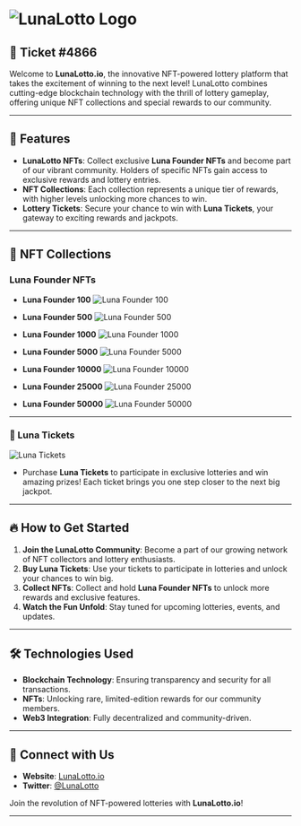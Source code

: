 # ![LunaLotto Logo](https://lunalotto.io/assets/logo.svg)

## 🎫 Ticket #4866
Welcome to **LunaLotto.io**, the innovative NFT-powered lottery platform that takes the excitement of winning to the next level! LunaLotto combines cutting-edge blockchain technology with the thrill of lottery gameplay, offering unique NFT collections and special rewards to our community.

---

## 🚀 Features

- **LunaLotto NFTs**: Collect exclusive **Luna Founder NFTs** and become part of our vibrant community. Holders of specific NFTs gain access to exclusive rewards and lottery entries.
- **NFT Collections**: Each collection represents a unique tier of rewards, with higher levels unlocking more chances to win.
- **Lottery Tickets**: Secure your chance to win with **Luna Tickets**, your gateway to exciting rewards and jackpots.

---

## 🎨 NFT Collections

### Luna Founder NFTs

- **Luna Founder 100**
  ![Luna Founder 100](https://lunalotto.io/assets/posters/100.png)

- **Luna Founder 500**
  ![Luna Founder 500](https://lunalotto.io/assets/posters/500.png)

- **Luna Founder 1000**
  ![Luna Founder 1000](https://lunalotto.io/assets/posters/1000.png)

- **Luna Founder 5000**
  ![Luna Founder 5000](https://lunalotto.io/assets/posters/5000.png)

- **Luna Founder 10000**
  ![Luna Founder 10000](https://lunalotto.io/assets/posters/10000.png)

- **Luna Founder 25000**
  ![Luna Founder 25000](https://lunalotto.io/assets/posters/25000.png)

- **Luna Founder 50000**
  ![Luna Founder 50000](https://lunalotto.io/assets/posters/50000.png)

---

### 🎫 Luna Tickets

![Luna Tickets](https://lunalotto.io/assets/ticket.gif)

- Purchase **Luna Tickets** to participate in exclusive lotteries and win amazing prizes! Each ticket brings you one step closer to the next big jackpot.

---

## 🔥 How to Get Started

1. **Join the LunaLotto Community**: Become a part of our growing network of NFT collectors and lottery enthusiasts.
2. **Buy Luna Tickets**: Use your tickets to participate in lotteries and unlock your chances to win big.
3. **Collect NFTs**: Collect and hold **Luna Founder NFTs** to unlock more rewards and exclusive features.
4. **Watch the Fun Unfold**: Stay tuned for upcoming lotteries, events, and updates.

---

## 🛠️ Technologies Used

- **Blockchain Technology**: Ensuring transparency and security for all transactions.
- **NFTs**: Unlocking rare, limited-edition rewards for our community members.
- **Web3 Integration**: Fully decentralized and community-driven.

---

## 💬 Connect with Us

- **Website**: [LunaLotto.io](https://lunalotto.io)
- **Twitter**: [@LunaLotto](https://x.com/lotto_luna)

Join the revolution of NFT-powered lotteries with **LunaLotto.io**!

---
